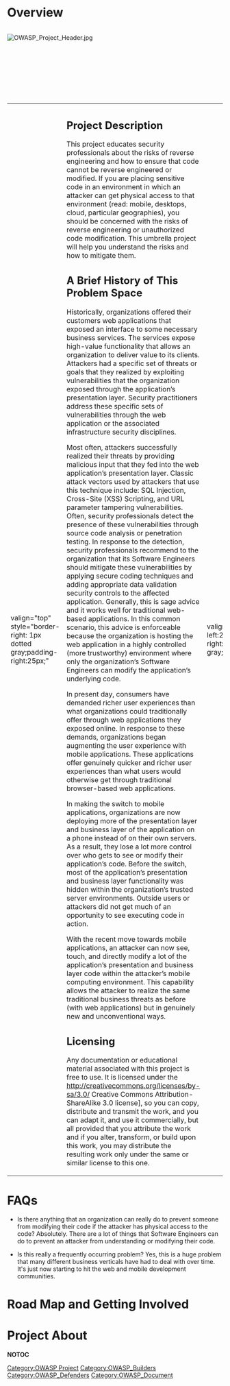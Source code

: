# Overview

<div style="width:100%;height:160px;border:0,margin:0;overflow: hidden;">

![OWASP_Project_Header.jpg](OWASP_Project_Header.jpg
"OWASP_Project_Header.jpg")

</div>

<table>
<tbody>
<tr class="odd">
<td><p>valign="top" style="border-right: 1px dotted gray;padding-right:25px;"</p></td>
<td><h2 id="project_description">Project Description</h2>
<p>This project educates security professionals about the risks of reverse engineering and how to ensure that code cannot be reverse engineered or modified. If you are placing sensitive code in an environment in which an attacker can get physical access to that environment (read: mobile, desktops, cloud, particular geographies), you should be concerned with the risks of reverse engineering or unauthorized code modification. This umbrella project will help you understand the risks and how to mitigate them.</p>
<h2 id="a_brief_history_of_this_problem_space">A Brief History of This Problem Space</h2>
<p>Historically, organizations offered their customers web applications that exposed an interface to some necessary business services. The services expose high-value functionality that allows an organization to deliver value to its clients. Attackers had a specific set of threats or goals that they realized by exploiting vulnerabilities that the organization exposed through the application’s presentation layer. Security practitioners address these specific sets of vulnerabilities through the web application or the associated infrastructure security disciplines.</p>
<p>Most often, attackers successfully realized their threats by providing malicious input that they fed into the web application’s presentation layer. Classic attack vectors used by attackers that use this technique include: SQL Injection, Cross-Site (XSS) Scripting, and URL parameter tampering vulnerabilities. Often, security professionals detect the presence of these vulnerabilities through source code analysis or penetration testing. In response to the detection, security professionals recommend to the organization that its Software Engineers should mitigate these vulnerabilities by applying secure coding techniques and adding appropriate data validation security controls to the affected application. Generally, this is sage advice and it works well for traditional web-based applications. In this common scenario, this advice is enforceable because the organization is hosting the web application in a highly controlled (more trustworthy) environment where only the organization’s Software Engineers can modify the application’s underlying code.</p>
<p>In present day, consumers have demanded richer user experiences than what organizations could traditionally offer through web applications they exposed online. In response to these demands, organizations began augmenting the user experience with mobile applications. These applications offer genuinely quicker and richer user experiences than what users would otherwise get through traditional browser-based web applications.</p>
<p>In making the switch to mobile applications, organizations are now deploying more of the presentation layer and business layer of the application on a phone instead of on their own servers. As a result, they lose a lot more control over who gets to see or modify their application’s code. Before the switch, most of the application’s presentation and business layer functionality was hidden within the organization’s trusted server environments. Outside users or attackers did not get much of an opportunity to see executing code in action.</p>
<p>With the recent move towards mobile applications, an attacker can now see, touch, and directly modify a lot of the application’s presentation and business layer code within the attacker’s mobile computing environment. This capability allows the attacker to realize the same traditional business threats as before (with web applications) but in genuinely new and unconventional ways.</p>
<h2 id="licensing">Licensing</h2>
<p>Any documentation or educational material associated with this project is free to use. It is licensed under the <a href="http://creativecommons.org/licenses/by-sa/3.0/">http://creativecommons.org/licenses/by-sa/3.0/</a> Creative Commons Attribution-ShareAlike 3.0 license], so you can copy, distribute and transmit the work, and you can adapt it, and use it commercially, but all provided that you attribute the work and if you alter, transform, or build upon this work, you may distribute the resulting work only under the same or similar license to this one.</p></td>
<td><p>valign="top" style="padding-left:25px;width:200px;border-right: 1px dotted gray;padding-right:25px;"</p></td>
<td><h2 id="what_does_this_project_deliver">What does this project deliver?</h2>
<p>Prevent an attacker from reverse engineering your code or making unauthorized changes to that code. The following audiences get something from this project:</p>
<ul>
<li><em>Risk Specialists</em> - Understand the business and technical risks that an attacker will deploy in order to reverse engineer or modify your code in unsafe environments;</li>
</ul>
<ul>
<li><em>Security Architects</em> - Understand the architectural features that should be embedded into code to prevent an attacker from reverse engineering or modifying your code;</li>
</ul>
<ul>
<li><em>Penetration Testers</em> - Learn how to conduct binary attacks against mobile apps understand threats that can be realized against various different platforms. You'll have a better understanding of useful attack vectors to verify the strength of reverse engineering prevention or unauthorized code modification;</li>
</ul>
<ul>
<li><em>Software Engineers</em> - Learn things that you can do to make reverse engineering as painful as possible for someone that is interested in reverse-engineering your code.</li>
</ul>
<h2 id="sub_projects">Sub-projects</h2>
<p><em>RISK</em>: <a href="Technical_Risks_of_Reverse_Engineering_and_Unauthorized_Code_Modification" title="wikilink">Technical Risks of Reverse Engineering and Unauthorized Code Modification</a></p>
<p>This sub-project helps organizations understand the various technical risks that they are exposed to when they host sensitive code in untrustworthy environments. It is useful to stakeholders that must decide how/if to mitigate these risks.</p>
<p><em>ARCHITECTURE</em>: <a href="Architectural_Principles_That_Prevent_Code_Modification_or_Reverse_Engineering" title="wikilink">Architectural Principles That Prevent Code Modification or Reverse Engineering</a></p>
<p>This sub-project helps security architects and designers understand the features of their application that should be included to prevent reverse engineering or code modification.</p>
<h2 id="related_projects">Related Projects</h2>
<p>This project is associated with</p>
<ul>
<li><a href="OWASP_Mobile_Security_Project" title="wikilink">OWASP_Mobile_Security_Project</a></li>
<li><a href="OWASP_AppSensor_Project" title="wikilink">OWASP_AppSensor_Project</a></li>
<li><a href="OWASP_iMAS_iOS_Mobile_Application_Security_Project" title="wikilink">OWASP_iMAS_iOS_Mobile_Application_Security_Project</a></li>
<li><a href="Mobile_Jailbreaking_Cheat_Sheet" title="wikilink">Mobile_Jailbreaking_Cheat_Sheet</a></li>
</ul></td>
<td><p>valign="top" style="padding-left:25px;width:200px;"</p></td>
<td><h2 id="project_contributors">Project Contributors</h2>
<ul>
<li>Jonathan Carter (Leader)</li>
<li>Kajihara Masao (Project Contributor)</li>
<li>Jim DelGrosso (Project Contributor)</li>
<li>Chris Stahly (Project Contributor)</li>
<li>Rennie Allen (Project Contributor)</li>
</ul>
<h2 id="presentations">Presentations</h2>
<ul>
<li><a href="Media:OWASP_Mobile_App_Hacking_(AppSecUSA_2015)_Workshop_Feedback.pdf" title="wikilink">Media:OWASP Mobile App Hacking (AppSecUSA 2015) Workshop Feedback.pdf</a></li>
<li><a href="Media:Consequences_of_a_Jailbroken_iDevice.pdf" title="wikilink">Media:Consequences_of_a_Jailbroken_iDevice.pdf</a></li>
<li><a href="Media:Mobile_Risks_and_Solutions.pdf" title="wikilink">Media:Mobile Risks and Solutions.pdf</a></li>
<li><a href="Media:OWASP_Mobile_App_Hacking_(AppSecUSA_2014)_Workshop_Content.pdf" title="wikilink">Media:OWASP Mobile App Hacking (AppSecUSA 2014) Workshop Content.pdf</a></li>
<li><a href="Media:OWASP_Mobile_App_Hacking_(AppSecUSA_2014)_Feedback.pdf" title="wikilink">Media:OWASP Mobile App Hacking (AppSecUSA 2014) Feedback.pdf</a></li>
</ul>
<h2 id="news_and_events">News and Events</h2>
<ul>
<li>[May 2015] - <strong>AppSecEU Workshop 2015 conducted</strong></li>
<li>[May 2015] - Oracle Webinar on Project Conducted</li>
<li>[September 2014] - AppSec USA Workshop 2014 conducted</li>
<li>[April 2014] - Architectural Principles content finalized and released</li>
<li>[March 2014] - Technical Risks content translated into Japanese</li>
<li>[January 2014] - Technical Risks content finalized and released</li>
<li>[December 2013] - Establishment of project wiki</li>
</ul>
<h2 id="classifications">Classifications</h2>
<table>
<tbody>
<tr class="odd">
<td><p>align="center" valign="top" width="50%" rowspan="2"</p></td>
<td><figure>
<img src="Owasp-incubator-trans-85.png" title="Owasp-incubator-trans-85.png" alt="Owasp-incubator-trans-85.png" /><figcaption>Owasp-incubator-trans-85.png</figcaption>
</figure></td>
<td><p>align="center" valign="top" width="50%"</p></td>
<td><figure>
<img src="Owasp-builders-small.png" title="Owasp-builders-small.png" alt="Owasp-builders-small.png" /><figcaption>Owasp-builders-small.png</figcaption>
</figure></td>
</tr>
<tr class="even">
<td><p>align="center" valign="top" width="50%"</p></td>
<td><figure>
<img src="Owasp-defenders-small.png" title="Owasp-defenders-small.png" alt="Owasp-defenders-small.png" /><figcaption>Owasp-defenders-small.png</figcaption>
</figure></td>
<td></td>
<td></td>
</tr>
<tr class="odd">
<td><p>colspan="2" align="center"</p></td>
<td><figure>
<img src="Cc-button-y-sa-small.png" title="Cc-button-y-sa-small.png" alt="Cc-button-y-sa-small.png" /><figcaption>Cc-button-y-sa-small.png</figcaption>
</figure></td>
<td></td>
<td></td>
</tr>
<tr class="even">
<td><p>colspan="2" align="center"</p></td>
<td><figure>
<img src="Project_Type_Files_DOC.jpg" title="Project_Type_Files_DOC.jpg" alt="Project_Type_Files_DOC.jpg" /><figcaption>Project_Type_Files_DOC.jpg</figcaption>
</figure></td>
<td></td>
<td></td>
</tr>
</tbody>
</table></td>
</tr>
</tbody>
</table>

# FAQs

  - Is there anything that an organization can really do to prevent
    someone from modifying their code if the attacker has physical
    access to the code?
    Absolutely. There are a lot of things that Software Engineers can do
    to prevent an attacker from understanding or modifying their code.

<!-- end list -->

  - Is this really a frequently occurring problem?
    Yes, this is a huge problem that many different business verticals
    have had to deal with over time. It's just now starting to hit the
    web and mobile development communities.

# Road Map and Getting Involved

# Project About

__NOTOC__ <headertabs />

[Category:OWASP Project](Category:OWASP_Project "wikilink")
[Category:OWASP_Builders](Category:OWASP_Builders "wikilink")
[Category:OWASP_Defenders](Category:OWASP_Defenders "wikilink")
[Category:OWASP_Document](Category:OWASP_Document "wikilink")